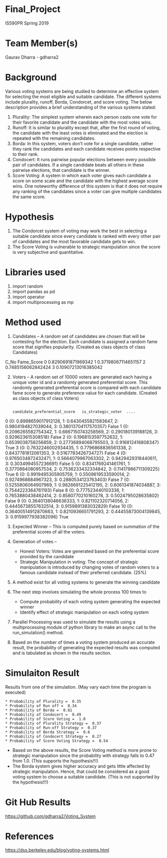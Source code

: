 # Final_Project
IS590PR Spring 2019

# Team Member(s)
Gaurav Dharra - gdharra2

# Background
Various voting systems are being studied to determine an effective system for selecting the most eligible and suitable candidate. The different systems include plurality, runoff, Borda, Condorcet, and score voting. The below description provides a brief understanding of the various systems stated:

1. Plurality: The simplest system wherein each person casts one vote for their favorite candidate and the candidate with the most votes wins.
2. Runoff: It is similar to plurality except that, after the first round of voting, the candidate with the least votes is eliminated and the election is repeated with the remaining candidates.
3. Borda: In this system, voters don’t vote for a single candidate, rather they rank the candidates and each candidate receives points respective to their rank.
4. Condocert: It runs pairwise popular elections between every possible pair of candidates. If a single candidate beats all others in these pairwise elections, that candidate is the winner.
5. Score Voting: A system in which each voter gives each candidate a score on some scale and the candidate with the highest average score wins. One noteworthy difference of this system is that it does not require any ranking of the candidates since a voter can give multiple candidates the same score.

# Hypothesis
1. The Condorcet system of voting may work the best in selecting a suitable candidate since every candidate is ranked with every other pair of candidates and the most favorable candidate gets to win.
2. The Score Voting is vulnerable to strategic manipulation since the score is very subjective and quantitative. 

# Libraries used
1. import random
2. import pandas as pd
3. import operator
4. import multiprocessing as mp

# Method used
1. Candidates – A random set of candidates are chosen that will be contesting for the election. Each candidate is assigned a random fame score that signifies popularity. (Created as class objects of class Candidates)

C_No Fame_Score
0    0.8290691871969342
1    0.37198067114651157
2    0.7485156062842424
3    0.10907213016385042

2. Voters – A random set of 10000 voters are generated each having a unique voter id and a randomly generated preferential score. This randomly generated preferential score is compared with each candidate fame score to generate preference value for each candidate. (Created as class objects of class Voters) 

                                                                       candidate_preferential_score   is_strategic_voter  ....
0     {0: 0.8998659017912126, 1: 0.6430455821583647, 2: 0.9804194827039044, 3: 0.38013704117570357}    False
1     {0: 0.2096265582754342, 1: 0.6667150743258569, 2: 0.290180139188126, 3: 0.929623615308518}       False
2     {0: 0.1968153597752632, 1: 0.6539038758256859, 2: 0.27736894068795503, 3: 0.916812416808347}     True
3     {0: 0.7632246002934435, 1: 0.7796868836561338, 2: 0.8437781812061353, 3: 0.5167783426734727}     False
4     {0: 0.9765034872432471, 1: 0.5664079967063302, 2: 0.9429429318440611, 3: 0.3034994557236691}     False
5     {0: 0.8341769241461761, 1: 0.3770884080957534, 2: 0.7536233432334842, 3: 0.11417986711309225}    True
6     {0: 0.9919495305905759, 1: 0.5509619533590014, 2: 0.9274968884967323, 3: 0.2880534123763403}     False
7     {0: 0.5255806064907969, 1: 0.9826691225412195, 2: 0.6061341874034887, 3: 0.7544223364761193}     False
8     {0: 0.777523440103336, 1: 0.7653880438462414, 2: 0.8580770210160278, 3: 0.5024795028635802}      False
9     {0: 0.3640138046636333, 1: 0.821102320714056, 2: 0.44456738557632514, 3: 0.9159891383032829}     False
10    {0: 0.36400514912870663, 1: 0.8210936651791293, 2: 0.44455873004139845, 3: 0.9159977938382096}   True

3. Expected Winner – This is computed purely based on summation of the preferential scores of all the voters.

4. Generation of votes – 
   * Honest Voters: Votes are generated based on the preferential score provided by the candidate
   * Strategic Manipulation in voting: The concept of strategic manipulation is introduced by changing votes of  random voters to a famous candidate instead of their preferred candidate. (25%)

5. A method exist for all voting systems to generate the winning candidate

6. The next step involves simulating the whole process 100 times to 
   * Compute probability of each voting system generating the expected winner
   * Identify effect of strategic manipulation on each voting system

7. Parallel Processing was used to simulate the results using a multiprocessing module of python library to make an async call to the run_simulation() method.

8. Based on the number of times a voting system produced an accurate result, the probability of generating the expected results was computed and is tabulated as shown in the results section.

# Simulaiton Result

Results from one of the simulation. (May vary each time the program is executed)

    * Probability of Plurality =  0.35
    * Probability of Run off =  0.34
    * Probability of Borda =  0.81
    * Probability of Condocert =  0.49
    * Probability of Score Voting =  1.0
    * Probability of Plurality Strategy =  0.37
    * Probability of Run-off Strategy =  0.37
    * Probability of Borda Strategy =  0.6
    * Probability of Condocert Strategy =  0.27
    * Probability of Score Voting Strategy =  0.54

* Based on the above results, the Score Voting method is more prone to strategic manipulation since the probability with strategy falls to 0.47 from 1.0. (This supports the hypothesis!!!)
* The Borda system gives higher accuracy and gets little affected by strategic manipulation. Hence, that could be considered as a good voting system to choose a suitable candidate. (This is not supported by the hypothesis!!!)

# Git Hub Results
https://github.com/gdharra2/Voting_System

# References
https://dss.berkeley.edu/blog/voting-systems.html
